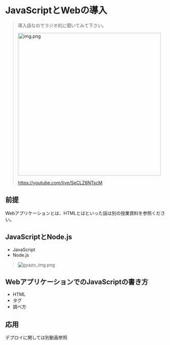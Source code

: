 # JavaScriptとWebの導入

> 導入話なのでラジオ的に聞いてみて下さい。
>
> [<img src="https://i.gyazo.com/680d6fd39f42d97d4af6649dd688fe39.png" width="450px" alt="img.png">](https://youtube.com/live/SeCLZ8NTscM)
>
> <https://youtube.com/live/SeCLZ8NTscM>

## 前提

Webアプリケーションとは、HTMLとはといった話は別の授業資料を参照ください。

## JavaScriptとNode.js

- JavaScript
- Node.js

> ![gyazo_img.png](https://i.gyazo.com/4bc5d6be6b546b122f0a377eeb82fa50.png)

## WebアプリケーションでのJavaScriptの書き方

- HTML
- タグ
- 調べ方

## 応用

デプロイに関しては別動画参照
